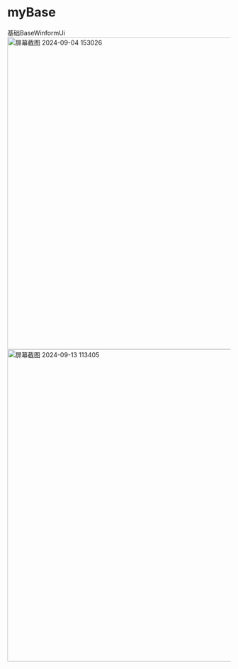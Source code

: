 # myBase
 基础BaseWinformUi
<img width="705" alt="屏幕截图 2024-09-04 153026" src="https://github.com/user-attachments/assets/4d89f765-865f-4246-b188-8a3c513c0fc0">
<img width="705" alt="屏幕截图 2024-09-13 113405" src="https://github.com/user-attachments/assets/4d89f765-865f-4246-b188-8a3c513c0fc0">
